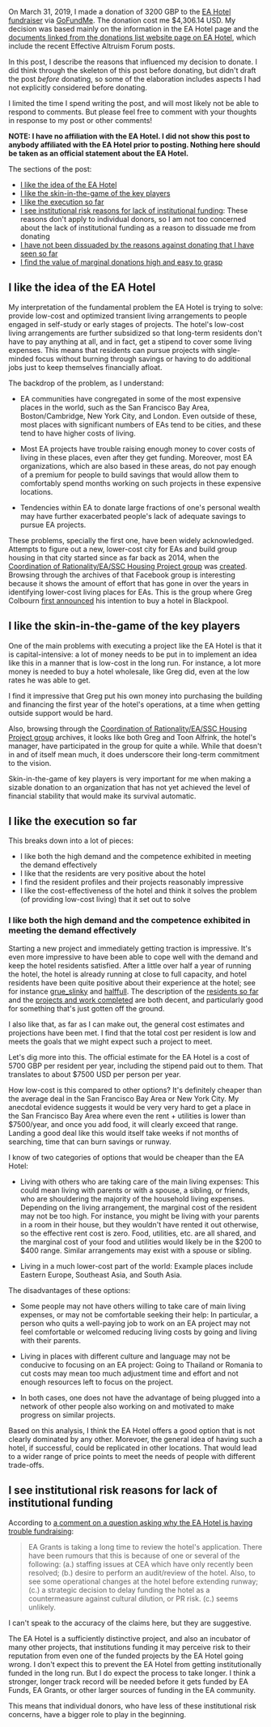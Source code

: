 On March 31, 2019, I made a donation of 3200 GBP to the [EA
Hotel](https://eahotel.org)
[fundraiser](https://eahotel.org/fundraiser/) via
[GoFundMe](https://www.gofundme.com/ea-hotel). The donation cost me
$4,306.14 USD. My decision was based mainly on the information in the
EA Hotel page and the [documents linked from the donations list
website page on EA
Hotel](https://donations.vipulnaik.com/donee.php?donee=EA+Hotel#doneeDocumentList),
which include the recent Effective Altruism Forum posts.

In this post, I describe the reasons that influenced my decision to
donate. I did think through the skeleton of this post before donating,
but didn't draft the post *before* donating, so some of the
elaboration includes aspects I had not explicitly considered before
donating.

I limited the time I spend writing the post, and will most likely not
be able to respond to comments. But please feel free to comment with
your thoughts in response to my post or other comments!

**NOTE: I have no affiliation with the EA Hotel. I did not show this
  post to anybody affiliated with the EA Hotel prior to
  posting. Nothing here should be taken as an official statement about
  the EA Hotel.**

The sections of the post:

* [I like the idea of the EA Hotel](#i-like-the-idea-of-the-ea-hotel)
* [I like the skin-in-the-game of the key players](#i-like-the-skin-in-the-game-of-the-key-players)
* [I like the execution so far](#i-like-the-execution-so-far)
* [I see institutional risk reasons for lack of institutional funding](#i-see-institutional-risk-reasons-for-lack-of-institutional-funding): These reasons don't apply to individual donors, so I am not too concerned about the lack of institutional funding as a reason to dissuade me from donating
* [I have not been dissuaded by the reasons against donating that I have seen so far](#i-have-not-been-dissuaded-by-the-reasons-against-donating-that-i-have-seen-so-far)
* [I find the value of marginal donations high and easy to grasp](#i-find-the-value-of-marginal-donations-high-and-easy-to-grasp)

## I like the idea of the EA Hotel

My interpretation of the fundamental problem the EA Hotel is trying to
solve: provide low-cost and optimized transient living arrangements to
people engaged in self-study or early stages of projects. The hotel's
low-cost living arrangements are further subsidized so that long-term
residents don't have to pay anything at all, and in fact, get a
stipend to cover some living expenses. This means that residents can
pursue projects with single-minded focus without burning through
savings or having to do additional jobs just to keep themselves
financially afloat.

The backdrop of the problem, as I understand:

* EA communities have congregated in some of the most expensive places
  in the world, such as the San Francisco Bay Area, Boston/Cambridge,
  New York City, and London. Even outside of these, most places with
  significant numbers of EAs tend to be cities, and these tend to have
  higher costs of living.

* Most EA projects have trouble raising enough money to cover costs of
  living in these places, even after they get funding. Moreover, most
  EA organizations, which are also based in these areas, do not pay
  enough of a premium for people to build savings that would allow
  them to comfortably spend months working on such projects in these
  expensive locations.

* Tendencies within EA to donate large fractions of one's personal
  wealth may have further exacerbated people's lack of adequate
  savings to pursue EA projects.

These problems, specially the first one, have been widely
acknowledged. Attempts to figure out a new, lower-cost city for EAs
and build group housing in that city started since as far back as
2014, when the [Coordination of Rationality/EA/SSC Housing Project
group](https://www.facebook.com/groups/664817953593844/) was
[created](https://www.facebook.com/groups/664817953593844/permalink/664817956927177/). Browsing
through the archives of that Facebook group is interesting because it
shows the amount of effort that has gone in over the years in
identifying lower-cost living places for EAs. This is the group where
Greg Colbourn [first
announced](https://www.facebook.com/groups/664817953593844/permalink/1481373815271583/)
his intention to buy a hotel in Blackpool.

## I like the skin-in-the-game of the key players

One of the main problems with executing a project like the EA Hotel is
that it is capital-intensive: a lot of money needs to be put in to
implement an idea like this in a manner that is low-cost in the long
run. For instance, a lot more money is needed to buy a hotel
wholesale, like Greg did, even at the low rates he was able to get.

I find it impressive that Greg put his own money into purchasing the
building and financing the first year of the hotel's operations, at a
time when getting outside support would be hard.

Also, browsing through the [Coordination of Rationality/EA/SSC Housing
Project group](https://www.facebook.com/groups/664817953593844/)
archives, it looks like both Greg and Toon Alfrink, the hotel's
manager, have participated in the group for quite a while. While that
doesn't in and of itself mean much, it does underscore their long-term
commitment to the vision.

Skin-in-the-game of key players is very important for me when making a
sizable donation to an organization that has not yet achieved the
level of financial stability that would make its survival automatic.

## I like the execution so far

This breaks down into a lot of pieces:

* I like both the high demand and the competence exhibited in meeting
  the demand effectively
* I like that the residents are very positive about the hotel
* I find the resident profiles and their projects reasonably
  impressive
* I like the cost-effectiveness of the hotel and think it solves the
  problem (of providing low-cost living) that it set out to solve

### I like both the high demand and the competence exhibited in meeting the demand effectively

Starting a new project and immediately getting traction is
impressive. It's even more impressive to have been able to cope well
with the demand and keep the hotel residents satisfied. After a little
over half a year of running the hotel, the hotel is already running at
close to full capacity, and hotel residents have been quite positive
about their experience at the hotel; see for instance
[grue_slinky](https://forum.effectivealtruism.org/posts/ek299LpWZvWuoNeeg/usd100-prize-to-best-argument-against-donating-to-the-ea)
and
[halffull](https://forum.effectivealtruism.org/posts/sigun924gsxN4oZq2/the-case-for-the-ea-hotel). The
description of the [residents so
far](https://forum.effectivealtruism.org/posts/j7xz4rQidfRgFo6KC/ea-hotel-fundraiser-2-current-guests-and-their-projects)
and the [projects and work
completed](https://forum.effectivealtruism.org/posts/dLGM88JRE96iHd7z4/ea-hotel-fundraiser-4-concrete-outputs-after-10-months)
are both decent, and particularly good for something that's just
gotten off the ground.

I also like that, as far as I can make out, the general cost estimates
and projections have been met. I find that the total cost per resident
is low and meets the goals that we might expect such a project to
meet.

Let's dig more into this. The official estimate for the EA Hotel is a
cost of 5700 GBP per resident per year, including the stipend paid out
to them. That translates to about $7500 USD per person per year.

How low-cost is this compared to other options? It's definitely
cheaper than the average deal in the San Francisco Bay Area or New
York City. My anecdotal evidence suggests it would be very very hard
to get a place in the San Francisco Bay Area where even the rent +
utilities is lower than $7500/year, and once you add food, it will
clearly exceed that range. Landing a good deal like this would itself
take weeks if not months of searching, time that can burn savings or
runway.

I know of two categories of options that would be cheaper than the EA
Hotel:

* Living with others who are taking care of the main living expenses:
  This could mean living with parents or with a spouse, a sibling, or
  friends, who are shouldering the majority of the household living
  expenses. Depending on the living arrangement, the marginal cost of
  the resident may not be too high. For instance, you might be living
  with your parents in a room in their house, but they wouldn't have
  rented it out otherwise, so the effective rent cost is zero. Food,
  utilities, etc. are all shared, and the marginal cost of your food
  and utilities would likely be in the $200 to $400 range. Similar
  arrangements may exist with a spouse or sibling.

* Living in a much lower-cost part of the world: Example places
  include Eastern Europe, Southeast Asia, and South Asia.

The disadvantages of these options:

* Some people may not have others willing to take care of main living
  expenses, or may not be comfortable seeking their help: In
  particular, a person who quits a well-paying job to work on an EA
  project may not feel comfortable or welcomed reducing living costs
  by going and living with their parents.

* Living in places with different culture and language may not be
  conducive to focusing on an EA project: Going to Thailand or Romania
  to cut costs may mean too much adjustment time and effort and not
  enough resources left to focus on the project.

* In both cases, one does not have the advantage of being plugged into
  a network of other people also working on and motivated to make
  progress on similar projects.

Based on this analysis, I think the EA Hotel offers a good option that
is not clearly dominated by any other. Morevoer, the general idea of
having such a hotel, if successful, could be replicated in other
locations. That would lead to a wider range of price points to meet
the needs of people with different trade-offs.

## I see institutional risk reasons for lack of institutional funding

According to [a comment on a question asking why the EA Hotel is
having trouble fundraising](https://forum.effectivealtruism.org/posts/BNQbxX7bFRrgv8Yds/why-is-the-ea-hotel-having-trouble-fundraising#hKjqSkH3cF7Gx42KK):

> EA Grants is taking a long time to review the hotel's
> application. There have been rumours that this is because of one or
> several of the following: (a.) staffing issues at CEA which have
> only recently been resolved; (b.) desire to perform an audit/review
> of the hotel. Also, to see some operational changes at the hotel
> before extending runway; (c.) a strategic decision to delay funding
> the hotel as a countermeasure against cultural dilution, or PR
> risk. (c.) seems unlikely.

I can't speak to the accuracy of the claims here, but they are
suggestive.

The EA Hotel is a sufficiently distinctive project, and also an
incubator of many other projects, that institutions funding it may
perceive risk to their reputation from even one of the funded projects
by the EA Hotel going wrong. I don't expect this to prevent the EA
Hotel from getting institutionally funded in the long run. But I do
expect the process to take longer. I think a stronger, longer track
record will be needed before it gets funded by EA Funds, EA Grants, or
other larger sources of funding in the EA community.

This means that individual donors, who have less of these
institutional risk concerns, have a bigger role to play in the
beginning.

